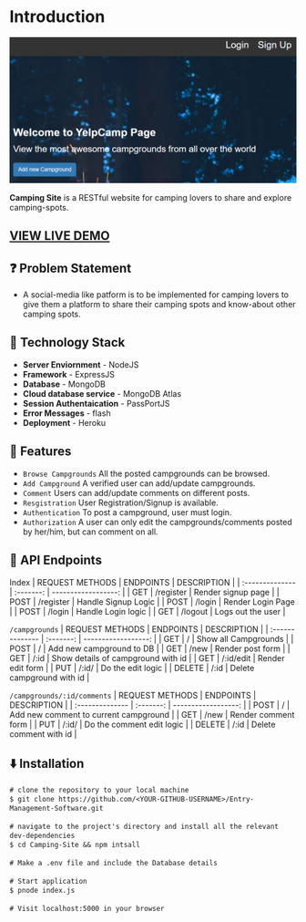 # Introduction

![](https://github.com/Manvityagi/Camping-Site/raw/master/images/home.PNG)

**Camping Site** is a RESTful website for camping lovers to share and explore camping-spots.

## [VIEW LIVE DEMO](https://vast-ridge-42817.herokuapp.com/)

## ❓ Problem Statement

- A social-media like patform is to be implemented for camping lovers to give them a platform to share their camping spots and know-about other camping spots.

## 🚧 Technology Stack

- **Server Enviornment** - NodeJS
- **Framework** - ExpressJS
- **Database** - MongoDB
- **Cloud database service** - MongoDB Atlas
- **Session Authentaication** - PassPortJS
- **Error Messages** - flash
- **Deployment** - Heroku

## 🔨 Features

- `Browse Campgrounds` All the posted campgrounds can be browsed.
- `Add Campground` A verified user can add/update campgrounds.
- `Comment` Users can add/update comments on different posts.
- `Resgistration` User Registration/Signup is available.
- `Authentication` To post a campground, user must login.
- `Authorization` A user can only edit the campgrounds/comments posted by her/him, but can comment on all.

## 🔨 API Endpoints

Index
| REQUEST METHODS | ENDPOINTS | DESCRIPTION |
| :-------------- | :-------: | ------------------: |
| GET | /register | Render signup page |
| POST | /register | Handle Signup Logic |
| POST | /login | Render Login Page |
| POST | /login | Handle Login logic |
| GET | /logout | Logs out the user |

`/campgrounds`
| REQUEST METHODS | ENDPOINTS | DESCRIPTION |
| :-------------- | :-------: | ------------------: |
| GET | / | Show all Campgrounds |
| POST | / | Add new campground to DB |
| GET | /new | Render post form |
| GET | /:id | Show details of campground with id |
| GET | /:id/edit | Render edit form |
| PUT | /:id/ | Do the edit logic |
| DELETE | /:id | Delete campground with id |

`/campgrounds/:id/comments`
| REQUEST METHODS | ENDPOINTS | DESCRIPTION |
| :-------------- | :-------: | ------------------: |
| POST | / | Add new comment to current campground |
| GET | /new | Render comment form |
| PUT | /:id/ | Do the comment edit logic |
| DELETE | /:id | Delete comment with id |

## ⬇️ Installation

```
# clone the repository to your local machine
$ git clone https://github.com/<YOUR-GITHUB-USERNAME>/Entry-Management-Software.git

# navigate to the project's directory and install all the relevant dev-dependencies
$ cd Camping-Site && npm intsall

# Make a .env file and include the Database details

# Start application
$ pnode index.js

# Visit localhost:5000 in your browser
```
